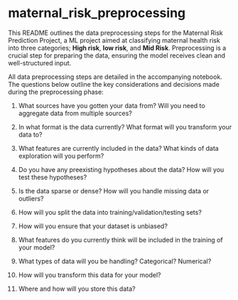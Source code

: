 # maternal_risk_preprocessing

This README outlines the data preprocessing steps for the Maternal Risk Prediction Project, a ML project aimed at classifying maternal health risk into three categories; **High risk**, **low risk**, and **Mid Risk**. Preprocessing is a crucial step for preparing the data, ensuring the model receives clean and well-structured input.

All data preprocessing steps are detailed in the accompanying notebook. The questions below outline the key considerations and decisions made during the preprocessing phase:

1. What sources have you gotten your data from? Will you need to aggregate data from multiple sources?

2. In what format is the data currently? What format will you transform your data to?

3. What features are currently included in the data? What kinds of data exploration will you perform?

4. Do you have any preexisting hypotheses about the data? How will you test these hypotheses?

5. Is the data sparse or dense? How will you handle missing data or outliers?

6. How will you split the data into training/validation/testing sets?

7. How will you ensure that your dataset is unbiased?

8. What features do you currently think will be included in the training of your model?

9. What types of data will you be handling? Categorical? Numerical?

10. How will you transform this data for your model?

11. Where and how will you store this data?
